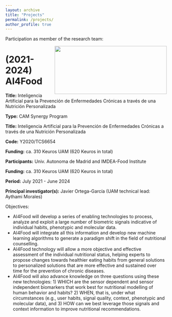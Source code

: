 ```yaml
---
layout: archive
title: "Projects"
permalink: /projects/
author_profile: true
---
```


Participation as member of the research team:

<a> 
<img src="https://rubentolosana.github.io/images/logocomunidadmadrid.png" align="right" height="150" width="350"> 
</a>

# (2021-2024) AI4Food

<p> 
<DIV align="left">
 <p>
 <p><b>Title:</b> Inteligencia Artificial para la Prevención de Enfermedades Crónicas a través de una Nutrición Personalizada</a>
 <p><b>Type:</b> CAM Synergy Program
 <p><b>Title:</b> Inteligencia Artificial para la Prevención de Enfermedades Crónicas a través de una Nutrición Personalizada</a>
 <p><b>Code:</b> Y2020/TCS6654</a>
 <p><b>Funding:</b> ca. 310 Keuros UAM (620 Keuros in total)</a>
 <p><b>Participants:</b> Univ. Autonoma de Madrid and IMDEA-Food Institute</a>
 <p><b>Funding:</b> ca. 310 Keuros UAM (620 Keuros in total)</a>
 <p><b>Period:</b> July 2021 - June 2024</a>
 <p><b>Principal investigator(s):</b> Javier Ortega-García (UAM technical lead: Aythami Morales)</a>
</p>

Objectives:
- AI4Food will develop a series of enabling technologies to process, analyze and exploit a large number of biometric signals indicative of individual habits, phenotypic and molecular data.
- AI4Food will integrate all this information and develop new machine learning algorithms to generate a paradigm shift in the field of nutritional counselling.
- AI4Food technology will allow a more objective and effective assessment of the individual nutritional status, helping experts to propose changes towards healthier eating habits from general solutions to personalized solutions that are more effective and sustained over time for the prevention of chronic diseases.
- AI4Food will also advance knowledge on three questions using these new technologies: 1) WHICH are the sensor dependent and sensor independent biomarkers that work best for nutritional modelling of human behavior and habits? 2) WHEN, that is, under what circumstances (e.g., user habits, signal quality, context, phenotypic and molecular data), and 3) HOW can we best leverage those signals and context information to improve nutritional recommendations.

<br>
<br>
<br>

<br/>
